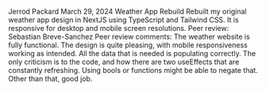 Jerrod Packard
March 29, 2024
Weather App Rebuild
Rebuilt my original weather app design in NextJS using TypeScript and Tailwind CSS. It is responsive for desktop and mobile screen resolutions.
Peer review: Sebastian Breve-Sanchez
Peer review comments: The weather website is fully functional. The design is quite pleasing, with mobile responsiveness working as intended. All the data that is needed is populating correctly. The only criticism is to the code, and how there are two useEffects that are constantly refreshing. Using bools or functions might be able to negate that. Other than that, good job.